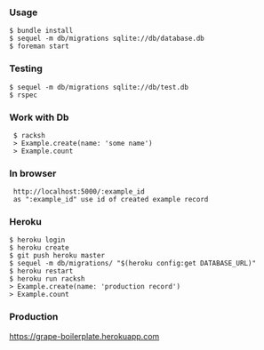 
### Usage
    $ bundle install
    $ sequel -m db/migrations sqlite://db/database.db
    $ foreman start
    
### Testing
    $ sequel -m db/migrations sqlite://db/test.db
    $ rspec
     
### Work with Db
     $ racksh
     > Example.create(name: 'some name')
     > Example.count

### In browser
     http://localhost:5000/:example_id
     as ":example_id" use id of created example record

### Heroku 
    $ heroku login
    $ heroku create
    $ git push heroku master
    $ sequel -m db/migrations/ "$(heroku config:get DATABASE_URL)"
    $ heroku restart
    $ heroku run racksh
    > Example.create(name: 'production record')
    > Example.count
     
### Production
https://grape-boilerplate.herokuapp.com